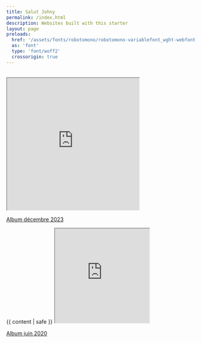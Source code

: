 ```yaml
---
title: Salut Johny
permalink: /index.html
description: Websites built with this starter
layout: page
preloads:
  href: '/assets/fonts/robotomono/robotomono-variablefont_wght-webfont.woff2'
  as: 'font'
  type: 'font/woff2'
  crossorigin: true
---
```


<br>
<div class="container">
<iframe title="Salut Johnny" style="width: 350px; height: 350px;" src="https://bandcamp.com/EmbeddedPlayer/album=3361156341/size=large/bgcol=ffffff/linkcol=63b2cc/minimal=true/transparent=true/" seamless><a href="https://fredmahermusique.bandcamp.com/album/salut-johnny" loading="lazy">J&#39;attends l&#39;printemps by Fred Maher</a></iframe>
<p class="parution-salut-johnny"><a href="https://fredmahermusique.bandcamp.com/album/salut-johnny" target="blank"><span>Album décembre 2023</span></a></p>
</div>


<article class="region">
  <div class="wrapper flow">
    {{ content | safe }}
   <iframe  class="printemps" title="J'attends l'printemps" style="width: 250px; height: 250px;" src="https://bandcamp.com/EmbeddedPlayer/album=1979870981/size=large/bgcol=ffffff/linkcol=63b2cc/minimal=true/transparent=true/" seamless><a href="https://fredmahermusique.bandcamp.com/album/jattends-lprintemps" loading="lazy">J&#39;attends l&#39;printemps by Fred Maher</a></iframe>
   <p class="parution-j-attends-l-printemps"><a href="https://fredmahermusique.bandcamp.com/album/jattends-lprintemps" target="blank"><span>Album juin 2020</span></a></p>
  </div>
</article>
<br>

